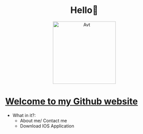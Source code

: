 <h1 align="center">Hello👋</h1>
<p align="center"> 
 <img src="https://raw.githubusercontent.com/RomLayVN/RomLayVN.github.io/main/README/Avt.png" alt="Avt" width="Avt" height="200"/> 
<p/>
  
[Welcome to my Github website](https://romlayvn.github.io)
=============
  

- What in it?:
  <ul>
  <li>About me/ Contact me</li>
  <li>Download IOS Application</li>
  </ul>
 
